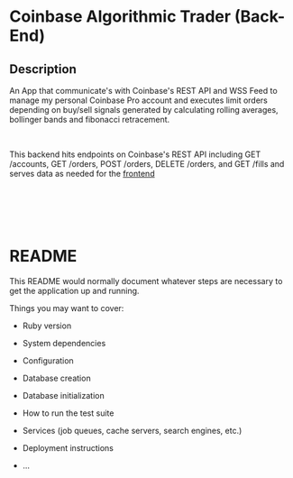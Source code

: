 # Coinbase Algorithmic Trader (Back-End)

## Description
An App that communicate's with Coinbase's REST API and WSS Feed to manage my personal Coinbase Pro account and executes limit orders depending on buy/sell signals generated by calculating rolling averages, bollinger bands and fibonacci retracement.

<br>

This backend hits endpoints on Coinbase's REST API including GET /accounts, GET /orders, POST /orders, DELETE /orders, and GET /fills and serves data as needed for the <a href='https://github.com/cjl248/coinbase-algo-trading/blob/master/README.md'>frontend</a>

<br><br>
<br><br>

# README

This README would normally document whatever steps are necessary to get the
application up and running.

Things you may want to cover:

* Ruby version

* System dependencies

* Configuration

* Database creation

* Database initialization

* How to run the test suite

* Services (job queues, cache servers, search engines, etc.)

* Deployment instructions

* ...
